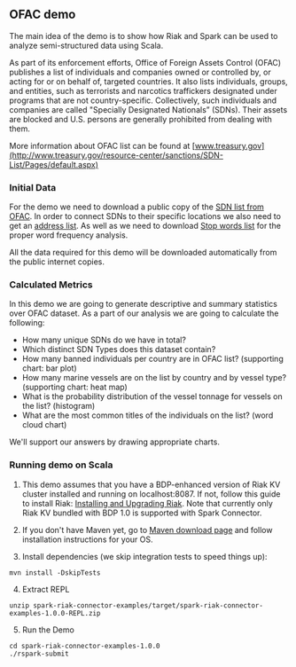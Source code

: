 ## OFAC demo
The main idea of the demo is to show how Riak and Spark can be used to analyze semi-structured data using Scala.

As part of its enforcement efforts, Office of Foreign Assets Control (OFAC) publishes a list of individuals and companies owned or controlled by, or acting for or on behalf of, targeted countries. It also lists individuals, groups, and entities, such as terrorists and narcotics traffickers designated under programs that are not country-specific. Collectively, such individuals and companies are called "Specially Designated Nationals” (SDNs). Their assets are blocked and U.S. persons are generally prohibited from dealing with them.

More information about OFAC list can be found at [www.treasury.gov](http://www.treasury.gov/resource-center/sanctions/SDN-List/Pages/default.aspx)

### Initial Data
For the demo we need to download a public copy of the [SDN list from OFAC](http://www.treasury.gov/ofac/downloads/sdn.csv).
In order to connect SDNs to their specific locations we also need to get an [address list](http://www.treasury.gov/ofac/downloads/add.csv).
As well as we need  to download [Stop words list](https://en.wikipedia.org/wiki/Stop_words) for the proper word frequency analysis.

All the data required for this demo will be downloaded automatically from the public internet copies.

### Calculated Metrics
In this demo we are going to generate descriptive and summary statistics over OFAC dataset. As a part of our analysis we are going to calculate the following:

* How many unique SDNs do we have in total?
* Which distinct SDN Types does this dataset contain?
* How many banned individuals per country are in OFAC list? (supporting chart: bar plot)
* How many marine vessels are on the list by country and by vessel type? (supporting chart: heat map)
* What is the probability distribution of the vessel tonnage for vessels on the list? (histogram) 
* What are the most common titles of the individuals on the list? (word cloud chart)

We'll support our answers by drawing appropriate charts. 

### Running demo on Scala

1. This demo assumes that you have a BDP-enhanced version of Riak KV cluster installed and running on localhost:8087. If not, follow this guide to install Riak: [Installing and Upgrading Riak](http://docs.basho.com/riak/latest/ops/building/installing/). Note that currently only Riak KV bundled with BDP 1.0 is supported with Spark Connector.

2. If you don't have Maven yet, go to [Maven download page](https://maven.apache.org/download.cgi) and follow installation instructions for your OS.

3. Install dependencies (we skip integration tests to speed things up):
```
mvn install -DskipTests
```

4. Extract REPL
```
unzip spark-riak-connector-examples/target/spark-riak-connector-examples-1.0.0-REPL.zip
```

5. Run the Demo
```
cd spark-riak-connector-examples-1.0.0
./rspark-submit
```
